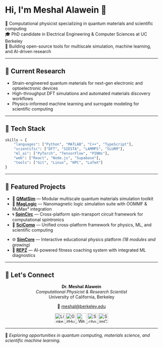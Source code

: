 # Hi, I'm Meshal Alawein 👋

🔬 Computational physicist specializing in quantum materials and scientific computing  
🎓 PhD candidate in Electrical Engineering & Computer Sciences at UC Berkeley  
🚀 Building open-source tools for multiscale simulation, machine learning, and AI-driven research

---

## 🔭 Current Research

- Strain-engineered quantum materials for next-gen electronic and optoelectronic devices  
- High-throughput DFT simulations and automated materials discovery workflows  
- Physics-informed machine learning and surrogate modeling for scientific computing

---

## 🧠 Tech Stack

```python
skills = {
    "languages": ["Python", "MATLAB", "C++", "TypeScript"],
    "scientific": ["DFT", "SIESTA", "LAMMPS", "SLURM"],
    "ml_ai": ["PyTorch", "TensorFlow", "PINNs"],
    "web": ["React", "Node.js", "Supabase"],
    "tools": ["Git", "Linux", "HPC", "LaTeX"]
}
```

---

## 🌟 Featured Projects
+ 🧮 [**QMatSim**](https://github.com/alaweimm90/QMatSim) — Modular multiscale quantum materials simulation toolkit  
+ 🧲 [**MagLogic**](https://github.com/alaweimm90/MagLogic) — Nanomagnetic logic simulation suite with OOMMF & MuMax³ integration  
+ 🌀 [**SpinCirc**](https://github.com/alaweimm90/SpinCircs) — Cross-platform spin-transport circuit framework for computational spintronics  
+ 🧪 [**SciComp**](https://github.com/alaweimm90/SciComp) — Unified cross-platform framework for physics, ML, and scientific computing  
- 🌐 [**SimCore**](https://simcore.dev) — Interactive educational physics platform *(18 modules and growing)*  
- 🧠 [**REPZ**](https://repzcoach.com) — AI-powered fitness coaching system with integrated ML diagnostics  

---


## 🔗 Let's Connect

<div align="center">

<strong>Dr. Meshal Alawein</strong><br/>
<em>Computational Physicist & Research Scientist</em><br/>
University of California, Berkeley



📧 <a href="mailto:meshal@berkeley.edu" style="color:#003262;">meshal@berkeley.edu</a>

<a href="https://www.linkedin.com/in/meshal-alawein" title="LinkedIn">
  <img src="https://img.shields.io/badge/LinkedIn-0077B5?style=flat&logo=linkedin&logoColor=white" alt="LinkedIn" height="32" />
</a>
<a href="https://github.com/alaweimm90" title="GitHub">
  <img src="https://img.shields.io/badge/GitHub-181717?style=flat&logo=github&logoColor=white" alt="GitHub" height="32" />
</a>
<a href="https://malawein.com" title="Website">
  <img src="https://img.shields.io/badge/Website-003262?style=flat&logo=googlechrome&logoColor=white" alt="Website" height="32" />
</a>
<a href="https://scholar.google.com/citations?user=IB_E6GQAAAAJ&hl=en" title="Google Scholar">
  <img src="https://img.shields.io/badge/Scholar-4285F4?style=flat&logo=googlescholar&logoColor=white" alt="Scholar" height="32" />
</a>
<a href="https://simcore.dev" title="SimCore">
  <img src="https://img.shields.io/badge/SimCore-FDB515?style=flat&logo=atom&logoColor=white" alt="SimCore" height="32" />
</a>

</div>


---

🎯 *Exploring opportunities in quantum computing, materials science, and scientific machine learning.*
